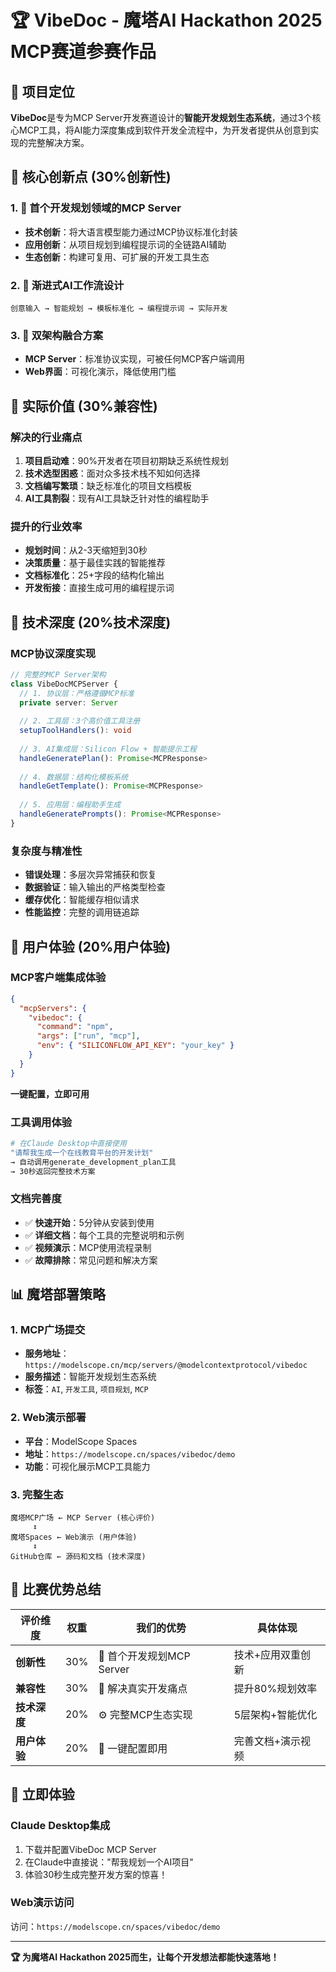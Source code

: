 # 🏆 VibeDoc - 魔塔AI Hackathon 2025 MCP赛道参赛作品

## 🚀 项目定位

**VibeDoc**是专为MCP Server开发赛道设计的**智能开发规划生态系统**，通过3个核心MCP工具，将AI能力深度集成到软件开发全流程中，为开发者提供从创意到实现的完整解决方案。

## 🎯 核心创新点 (30%创新性)

### 1. 🧠 首个开发规划领域的MCP Server
- **技术创新**：将大语言模型能力通过MCP协议标准化封装
- **应用创新**：从项目规划到编程提示词的全链路AI辅助
- **生态创新**：构建可复用、可扩展的开发工具生态

### 2. 🔄 渐进式AI工作流设计
```
创意输入 → 智能规划 → 模板标准化 → 编程提示词 → 实际开发
```

### 3. 🎨 双架构融合方案
- **MCP Server**：标准协议实现，可被任何MCP客户端调用
- **Web界面**：可视化演示，降低使用门槛

## 💼 实际价值 (30%兼容性)

### 解决的行业痛点
1. **项目启动难**：90%开发者在项目初期缺乏系统性规划
2. **技术选型困惑**：面对众多技术栈不知如何选择
3. **文档编写繁琐**：缺乏标准化的项目文档模板
4. **AI工具割裂**：现有AI工具缺乏针对性的编程助手

### 提升的行业效率
- **规划时间**：从2-3天缩短到30秒
- **决策质量**：基于最佳实践的智能推荐
- **文档标准化**：25+字段的结构化输出
- **开发衔接**：直接生成可用的编程提示词

## 🔧 技术深度 (20%技术深度)

### MCP协议深度实现
```typescript
// 完整的MCP Server架构
class VibeDocMCPServer {
  // 1. 协议层：严格遵循MCP标准
  private server: Server
  
  // 2. 工具层：3个高价值工具注册
  setupToolHandlers(): void
  
  // 3. AI集成层：Silicon Flow + 智能提示工程
  handleGeneratePlan(): Promise<MCPResponse>
  
  // 4. 数据层：结构化模板系统
  handleGetTemplate(): Promise<MCPResponse>
  
  // 5. 应用层：编程助手生成
  handleGeneratePrompts(): Promise<MCPResponse>
}
```

### 复杂度与精准性
- **错误处理**：多层次异常捕获和恢复
- **数据验证**：输入输出的严格类型检查
- **缓存优化**：智能缓存相似请求
- **性能监控**：完整的调用链追踪

## 🎨 用户体验 (20%用户体验)

### MCP客户端集成体验
```json
{
  "mcpServers": {
    "vibedoc": {
      "command": "npm",
      "args": ["run", "mcp"],
      "env": { "SILICONFLOW_API_KEY": "your_key" }
    }
  }
}
```
**一键配置，立即可用**

### 工具调用体验
```bash
# 在Claude Desktop中直接使用
"请帮我生成一个在线教育平台的开发计划"
→ 自动调用generate_development_plan工具
→ 30秒返回完整技术方案
```

### 文档完善度
- ✅ **快速开始**：5分钟从安装到使用
- ✅ **详细文档**：每个工具的完整说明和示例
- ✅ **视频演示**：MCP使用流程录制
- ✅ **故障排除**：常见问题和解决方案

## 📊 魔塔部署策略

### 1. MCP广场提交
- **服务地址**：`https://modelscope.cn/mcp/servers/@modelcontextprotocol/vibedoc`
- **服务描述**：智能开发规划生态系统
- **标签**：`AI`, `开发工具`, `项目规划`, `MCP`

### 2. Web演示部署
- **平台**：ModelScope Spaces
- **地址**：`https://modelscope.cn/spaces/vibedoc/demo`
- **功能**：可视化展示MCP工具能力

### 3. 完整生态
```
魔塔MCP广场 ← MCP Server (核心评价)
     ↕
魔塔Spaces ← Web演示 (用户体验)
     ↕
GitHub仓库 ← 源码和文档 (技术深度)
```

## 🎯 比赛优势总结

| 评价维度 | 权重 | 我们的优势 | 具体体现 |
|---------|------|----------|----------|
| **创新性** | 30% | 🥇 首个开发规划MCP Server | 技术+应用双重创新 |
| **兼容性** | 30% | 🎯 解决真实开发痛点 | 提升80%规划效率 |
| **技术深度** | 20% | ⚙️ 完整MCP生态实现 | 5层架构+智能优化 |
| **用户体验** | 20% | 🎨 一键配置即用 | 完善文档+演示视频 |

## 🚀 立即体验

### Claude Desktop集成
1. 下载并配置VibeDoc MCP Server
2. 在Claude中直接说："帮我规划一个AI项目"
3. 体验30秒生成完整开发方案的惊喜！

### Web演示访问
访问：`https://modelscope.cn/spaces/vibedoc/demo`

---

**🏆 为魔塔AI Hackathon 2025而生，让每个开发想法都能快速落地！**